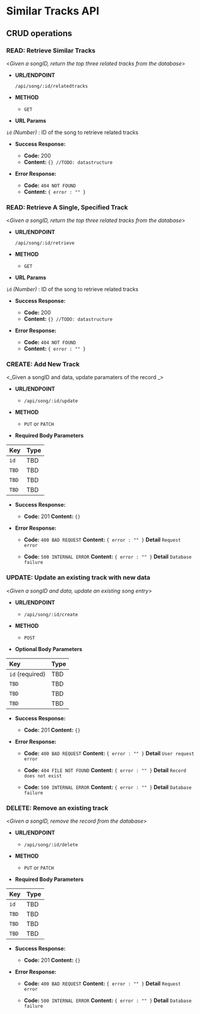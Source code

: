 # Similar Tracks API
## CRUD operations

### READ: Retrieve Similar Tracks
<_Given a songID, return the top three related tracks from the database_>

* **URL/ENDPOINT**

    `/api/song/:id/relatedtracks`

* **METHOD**

  - `GET`

*  **URL Params**

  `id` _(Number)_ : ID of the song to retrieve related tracks

* **Success Response:**

  * **Code:** 200
  * **Content:** `{} //TODO: datastructure`

* **Error Response:**

  * **Code:** `404 NOT FOUND`
  * **Content:** `{ error : "" }`

### READ: Retrieve A Single, Specified Track
<_Given a songID, return the top three related tracks from the database_>

* **URL/ENDPOINT**

    `/api/song/:id/retrieve`

* **METHOD**

  - `GET`

*  **URL Params**

  `id` _(Number)_ : ID of the song to retrieve related tracks

* **Success Response:**

  * **Code:** 200
  * **Content:** `{} //TODO: datastructure`

* **Error Response:**

  * **Code:** `404 NOT FOUND`
  * **Content:** `{ error : "" }`



### CREATE: Add New Track
<_Given a songID and data, update paramaters of the record _>

* **URL/ENDPOINT**

  - `/api/song/:id/update`

* **METHOD**

  - `PUT` or `PATCH`

*  **Required Body Parameters**

  |Key              |Type    |
  |:--------------- |:------ |
  |`id`             |TBD     |
  |`TBD`            |TBD     |
  |`TBD`            |TBD     |
  |`TBD`            |TBD     |

* **Success Response:**

  * **Code:** 201
    **Content:** `{}`

* **Error Response:**
  * **Code:** `400 BAD REQUEST`
    **Content:** `{ error : "" }`
    **Detail** `Request error`

  * **Code:** `500 INTERNAL ERROR`
    **Content:** `{ error : "" }`
    **Detail** `Database failure`


### UPDATE: Update an existing track with new data
<_Given a songID and data, update an existing song entry_>

* **URL/ENDPOINT**

  - `/api/song/:id/create`

* **METHOD**

  - `POST`

*  **Optional Body Parameters**

  |Key              |Type    |
  |:--------------- |:------ |
  |`id` (required)  |TBD     |
  |`TBD`            |TBD     |
  |`TBD`            |TBD     |
  |`TBD`            |TBD     |


* **Success Response:**

  * **Code:** 201
    **Content:** `{}`

* **Error Response:**
  * **Code:** `400 BAD REQUEST`
    **Content:** `{ error : "" }`
    **Detail** `User request error`

  * **Code:** `404 FILE NOT FOUND`
    **Content:** `{ error : "" }`
    **Detail** `Record does not exist`


  * **Code:** `500 INTERNAL ERROR`
    **Content:** `{ error : "" }`
    **Detail** `Database failure`

### DELETE: Remove an existing track
<_Given a songID, remove the record from the database_>

* **URL/ENDPOINT**

  - `/api/song/:id/delete`

* **METHOD**

  - `PUT` or `PATCH`

*  **Required Body Parameters**

  |Key              |Type    |
  |:--------------- |:------ |
  |`id`             |TBD     |
  |`TBD`            |TBD     |
  |`TBD`            |TBD     |
  |`TBD`            |TBD     |

* **Success Response:**

  * **Code:** 201
    **Content:** `{}`

* **Error Response:**
  * **Code:** `400 BAD REQUEST`
    **Content:** `{ error : "" }`
    **Detail** `Request error`

  * **Code:** `500 INTERNAL ERROR`
    **Content:** `{ error : "" }`
    **Detail** `Database failure`

